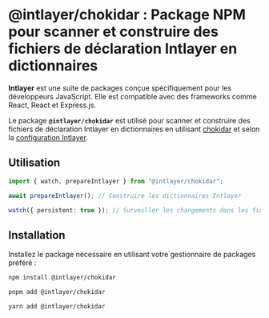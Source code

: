 # @intlayer/chokidar : Package NPM pour scanner et construire des fichiers de déclaration Intlayer en dictionnaires

**Intlayer** est une suite de packages conçue spécifiquement pour les développeurs JavaScript. Elle est compatible avec des frameworks comme React, React et Express.js.

Le package **`@intlayer/chokidar`** est utilisé pour scanner et construire des fichiers de déclaration Intlayer en dictionnaires en utilisant [chokidar](https://github.com/paulmillr/chokidar) et selon la [configuration Intlayer](https://github.com/aymericzip/intlayer/blob/main/docs/docs/fr/configuration.md).

## Utilisation

```ts
import { watch, prepareIntlayer } from "@intlayer/chokidar";

await prepareIntlayer(); // Construire les dictionnaires Intlayer

watch({ persistent: true }); // Surveiller les changements dans les fichiers de configuration
```

## Installation

Installez le package nécessaire en utilisant votre gestionnaire de packages préféré :

```bash packageManager="npm"
npm install @intlayer/chokidar
```

```bash packageManager="pnpm"
pnpm add @intlayer/chokidar
```

```bash packageManager="yarn"
yarn add @intlayer/chokidar
```
